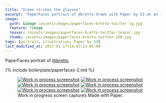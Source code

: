 ```yaml
---
title: "Green strikes the glasses"
excerpt: "PaperFaces portrait of @bretto drawn with Paper by 53 on an iPad."
image: 
  path: &image /assets/images/paperfaces-bretto-twitter-lg.jpg 
  feature: *image
  teaser: /assets/images/paperfaces-bretto-twitter-teaser.jpg
  thumb: /assets/images/paperfaces-bretto-twitter-150.jpg
tags: [portrait, illustration, Paper by 53]
last_modified_at: 2017-01-17T14:45:13-05:00
---
```


PaperFaces portrait of [@bretto](http://twitter.com/bretto).

{% include boilerplate/paperfaces-2.md %}

<figure class="third">
	<a href="{{ site.url }}/assets/images/paperfaces-bretto-process-1-lg.jpg"><img src="{{ site.url }}/assets/images/paperfaces-bretto-process-1-600.jpg" alt="Work in process screenshot"></a>
	<a href="{{ site.url }}/assets/images/paperfaces-bretto-process-2-lg.jpg"><img src="{{ site.url }}/assets/images/paperfaces-bretto-process-2-600.jpg" alt="Work in process screenshot"></a>
	<a href="{{ site.url }}/assets/images/paperfaces-bretto-process-3-lg.jpg"><img src="{{ site.url }}/assets/images/paperfaces-bretto-process-3-600.jpg" alt="Work in process screenshot"></a>
	<a href="{{ site.url }}/assets/images/paperfaces-bretto-process-4-lg.jpg"><img src="{{ site.url }}/assets/images/paperfaces-bretto-process-4-600.jpg" alt="Work in process screenshot"></a>
	<a href="{{ site.url }}/assets/images/paperfaces-bretto-process-5-lg.jpg"><img src="{{ site.url }}/assets/images/paperfaces-bretto-process-5-600.jpg" alt="Work in process screenshot"></a>
	<a href="{{ site.url }}/assets/images/paperfaces-bretto-process-6-lg.jpg"><img src="{{ site.url }}/assets/images/paperfaces-bretto-process-6-600.jpg" alt="Work in process screenshot"></a>
	<figcaption>Work in progress screen captures Made with Paper.</figcaption>
</figure>
